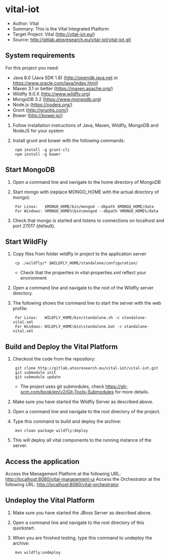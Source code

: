 vital-iot
================

- Author: Vital
- Summary: This is the Vital Integrated Platform
- Target Project: Vital (<http://vital-iot.eu/>)
- Source: <http://gitlab.atosresearch.eu/vital-iot/vital-iot.git>

System requirements
-------------------

For this project you need:

- Java 8.0 (Java SDK 1.8) (<http://openjdk.java.net> or <https://www.oracle.com/java/index.html>)
- Maven 3.1 or better (<https://maven.apache.org/>)
- Wildfly 9.0.X (<http://www.wildfly.org>)
- MongoDB 3.2 (<https://www.mongodb.org>)
- Node.js (<https://nodejs.org/>)
- Grunt (<http://gruntjs.com/>)
- Bower (<http://bower.io/>)

1. Follow installation instructions of Java, Maven, Wildfly, MongoDB and NodeJS for your system
2. Install grunt and bower with the following commands:

        npm install -g grunt-cli
        npm install -g bower

Start MongoDB
--------------

1. Open a command line and navigate to the home directory of MongoDB
2. Start mongo with (replace MONGO_HOME with the actual directory of mongo):

        For Linux:   $MONGO_HOME/bin/mongod --dbpath $MONGO_HOME/data
        For Windows: %MONGO_HOME%\bin\mongod --dbpath %MONGO_HOME%/data

3. Check that mongo is started and listens to connections on localhost and port 27017 (default).

Start WildFly
-------------------------------------------

1. Copy files from folder wildfly in project to the application server

        cp ./wildfly/* $WILDFLY_HOME/standalone/configuration/

    - Check that the properties in vital-properties.xml reflect your environment

2. Open a command line and navigate to the root of the Wildfly server directory.
3. The following shows the command line to start the server with the web profile:

        For Linux:   WILDFLY_HOME/bin/standalone.sh -c standalone-vital.xml
        For Windows: WILDFLY_HOME\bin\standalone.bat -c standalone-vital.xml

Build and Deploy the Vital Platform
----------------------------------------

1. Checkout the code from the repository:

        git clone http://gitlab.atosresearch.eu/vital-iot/vital-iot.git
        git submodule init
        git submodule update

    - The project uses git submodules, check <https://git-scm.com/book/en/v2/Git-Tools-Submodules> for more details.

2. Make sure you have started the Wildfly Server as described above.
3. Open a command line and navigate to the root directory of the project.
4. Type this command to build and deploy the archive:

        mvn clean package wildfly:deploy

5. This will deploy all vital components to the running instance of the server.

Access the application
---------------------

Access the Management Platform at the following URL: <http://localhost:8080/vital-management-ui>
Access the Orchestrator at the following URL: <http://localhost:8080/vital-orchestrator>

Undeploy the Vital Platform
--------------------------------

1. Make sure you have started the JBoss Server as described above.
2. Open a command line and navigate to the root directory of this quickstart.
3. When you are finished testing, type this command to undeploy the archive:

        mvn wildfly:undeploy